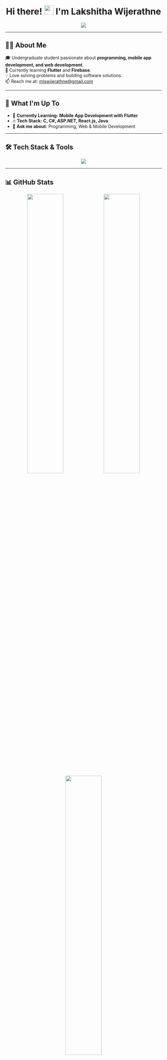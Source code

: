 <h1 align="center">Hi there! <img src="https://raw.githubusercontent.com/MartinHeinz/MartinHeinz/master/wave.gif" width="30px" height="30px"> I'm Lakshitha Wijerathne</h1>

<p align="center">
  <img src="https://readme-typing-svg.herokuapp.com?font=Fira+Code&pause=1000&color=00C9FF&center=true&vCenter=true&width=500&lines=Undergraduate+Student;Passionate+about+Programming;Mobile+%26+Web+Development;Learning+Flutter+%26+Firebase" />
</p>

---

## 👨‍💻 About Me  
🎓 Undergraduate student passionate about **programming, mobile app development, and web development**.  
🚀 Currently learning **Flutter** and **Firebase**.  
💡 Love solving problems and building software solutions.  
📫 Reach me at: [mlswijerathne@gmail.com](mailto:mlswijerathne@gmail.com)  

---

## 🚀 What I'm Up To  
- 🌱 **Currently Learning:** **Mobile App Development with Flutter**  
- 🔥 **Tech Stack:** **C, C#, ASP.NET, React.js, Java**  
- 💬 **Ask me about:** Programming, Web & Mobile Development  

---

## 🛠️ Tech Stack & Tools  

<p align="center">
  <img src="https://skillicons.dev/icons?i=c,cs,java,dart,flutter,react,js,html,css,php,mysql,firebase,git,github,vscode" />
</p>

---

## 📊 GitHub Stats  

<div align="center">
  <img src="https://github-readme-stats.vercel.app/api?username=mlswijerathne&show_icons=true&theme=radical&hide_border=true" width="48%" />
  <img src="https://github-readme-streak-stats.herokuapp.com/?user=mlswijerathne&theme=radical&hide_border=true" width="48%" />
</div>

<div align="center">
  <img src="https://github-readme-stats.vercel.app/api/top-langs?username=mlswijerathne&layout=compact&theme=radical&hide_border=true" width="48%" />
</div>

---

## 🏆 GitHub Trophies  

<p align="center">
  <img src="https://github-profile-trophy.vercel.app/?username=mlswijerathne&theme=radical&no-frame=true&margin-w=10" />
</p>

---

## 🤝 Connect with Me  

<p align="center">
  <a href="https://www.linkedin.com/in/lakshitha-wijerathne/" target="_blank">
    <img src="https://img.shields.io/badge/LinkedIn-%230077B5.svg?style=for-the-badge&logo=linkedin&logoColor=white" />
  </a>
  <a href="https://fb.com/lakshitha.wijerathne" target="_blank">
    <img src="https://img.shields.io/badge/Facebook-%231877F2.svg?style=for-the-badge&logo=facebook&logoColor=white" />
  </a>
  <a href="https://instagram.com/_lakshithaa" target="_blank">
    <img src="https://img.shields.io/badge/Instagram-%23E4405F.svg?style=for-the-badge&logo=instagram&logoColor=white" />
  </a>
</p>